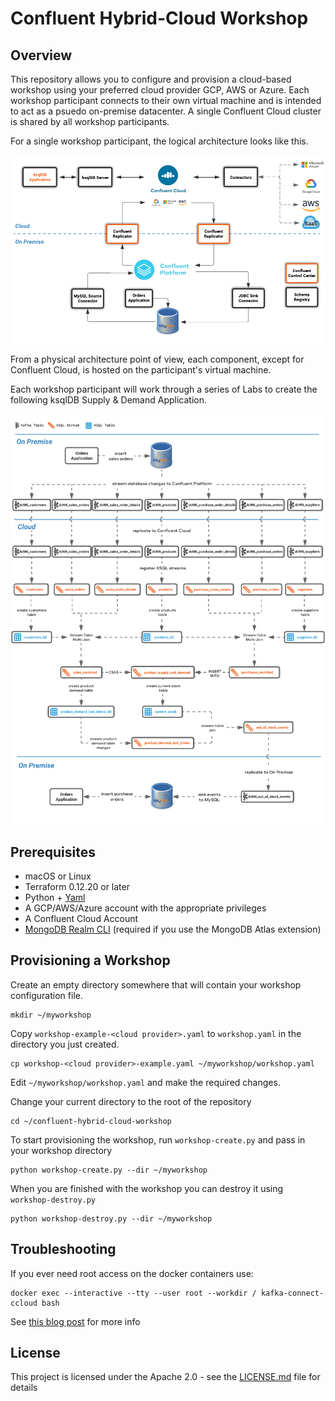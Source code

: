 # Confluent Hybrid-Cloud Workshop

## Overview

This repository allows you to configure and provision a cloud-based workshop using your preferred cloud provider GCP, AWS or Azure. Each workshop participant connects to their own virtual machine and is intended to act as a psuedo on-premise datacenter. A single Confluent Cloud cluster is shared by all workshop participants.

For a single workshop participant, the logical architecture looks like this.

![workshop](core/asciidoc/images/architecture.png) 

From a physical architecture point of view, each component, except for Confluent Cloud, is hosted on the participant's virtual machine. 

Each workshop participant will work through a series of Labs to create the following ksqlDB Supply & Demand Application.

![workshop](core/asciidoc/images/ksqlDB_topology.png)

## Prerequisites

* macOS or Linux
* Terraform 0.12.20 or later
* Python + [Yaml](https://pyyaml.org/wiki/PyYAML)
* A GCP/AWS/Azure account with the appropriate privileges
* A Confluent Cloud Account
* [MongoDB Realm CLI](https://docs.mongodb.com/realm/deploy/realm-cli-reference/#installation) (required if you use the MongoDB Atlas extension)

## Provisioning a Workshop

Create an empty directory somewhere that will contain your workshop configuration file.

```
mkdir ~/myworkshop
```

Copy `workshop-example-<cloud provider>.yaml` to `workshop.yaml` in the directory you just created.

```
cp workshop-<cloud provider>-example.yaml ~/myworkshop/workshop.yaml
```

Edit `~/myworkshop/workshop.yaml` and make the required changes.

Change your current directory to the root of the repository

```
cd ~/confluent-hybrid-cloud-workshop
```

To start provisioning the workshop, run `workshop-create.py` and pass in your workshop directory

```
python workshop-create.py --dir ~/myworkshop
```

When you are finished with the workshop you can destroy it using `workshop-destroy.py`

```
python workshop-destroy.py --dir ~/myworkshop
```

## Troubleshooting
If you ever need root access on the docker containers use:

```
docker exec --interactive --tty --user root --workdir / kafka-connect-ccloud bash
```
See [this blog post](https://rmoff.net/2021/01/13/running-as-root-on-docker-images-that-dont-use-root/) for more info


## License

This project is licensed under the Apache 2.0 - see the [LICENSE.md](LICENSE.md) file for details
